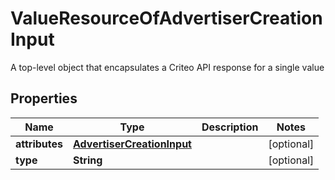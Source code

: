 

# ValueResourceOfAdvertiserCreationInput

A top-level object that encapsulates a Criteo API response for a single value

## Properties

| Name | Type | Description | Notes |
|------------ | ------------- | ------------- | -------------|
|**attributes** | [**AdvertiserCreationInput**](AdvertiserCreationInput.md) |  |  [optional] |
|**type** | **String** |  |  [optional] |




